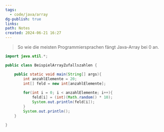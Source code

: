 ```yaml
---
tags:
  - code/java/array
dg-publish: true
links: 
path: Notes
created: 2024-06-21 16:27
---
```

> So wie die meisten Programmiersprachen fängt Java-Array bei 0 an.

```java
import java.util.*;

public class BeispielArrayZufallszahlen {

	public static void main(String[] args){
		int anzahlElemente = 20;
		int[] feld = new int[anzahlElemente];
		
		for(int i = 0; i < anzahlElemente; i++){
			feld[i] = (int)(Math.random() * 10);
			System.out.println(feld[i]);
		}
		System.out.println();
	}

}
```